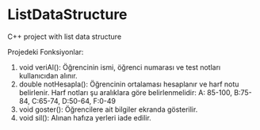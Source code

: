 # ListDataStructure
 C++ project with list data structure
 
 Projedeki Fonksiyonlar:
1. void veriAl(): Öğrencinin ismi, öğrenci numarası ve test notları kullanıcıdan alınır.
2. double notHesapla(): Öğrencinin ortalaması hesaplanır ve harf notu belirlenir. Harf notları şu aralıklara göre belirlenmelidir: A: 85-100, B:75-84, C:65-74, D:50-64, F:0-49
3. void goster(): Öğrencilere ait bilgiler ekranda gösterilir.
4. void sil(): Alınan hafıza yerleri iade edilir.
 
